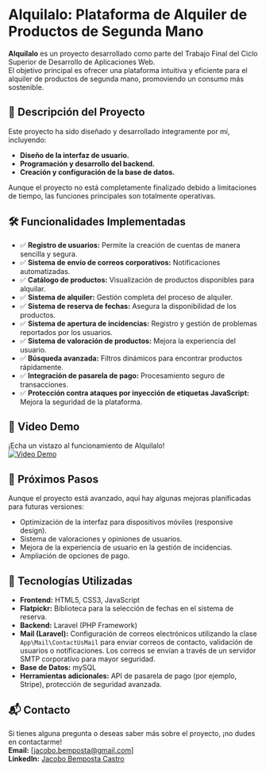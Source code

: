 # Alquilalo: Plataforma de Alquiler de Productos de Segunda Mano

**Alquilalo** es un proyecto desarrollado como parte del Trabajo Final del Ciclo Superior de Desarrollo de Aplicaciones Web.  
El objetivo principal es ofrecer una plataforma intuitiva y eficiente para el alquiler de productos de segunda mano, promoviendo un consumo más sostenible.

## 🚀 Descripción del Proyecto
Este proyecto ha sido diseñado y desarrollado íntegramente por mí, incluyendo:
- **Diseño de la interfaz de usuario.**
- **Programación y desarrollo del backend.**
- **Creación y configuración de la base de datos.**

Aunque el proyecto no está completamente finalizado debido a limitaciones de tiempo, las funciones principales son totalmente operativas.

## 🛠️ Funcionalidades Implementadas
- ✅ **Registro de usuarios:** Permite la creación de cuentas de manera sencilla y segura.
- ✅ **Sistema de envío de correos corporativos:** Notificaciones automatizadas.
- ✅ **Catálogo de productos:** Visualización de productos disponibles para alquilar.
- ✅ **Sistema de alquiler:** Gestión completa del proceso de alquiler.
- ✅ **Sistema de reserva de fechas:** Asegura la disponibilidad de los productos.
- ✅ **Sistema de apertura de incidencias:** Registro y gestión de problemas reportados por los usuarios.
- ✅ **Sistema de valoración de productos:** Mejora la experiencia del usuario.
- ✅ **Búsqueda avanzada:** Filtros dinámicos para encontrar productos rápidamente.
- ✅ **Integración de pasarela de pago:** Procesamiento seguro de transacciones.
- ✅ **Protección contra ataques por inyección de etiquetas JavaScript:** Mejora la seguridad de la plataforma.

## 🎥 Video Demo
¡Echa un vistazo al funcionamiento de Alquilalo!  
[![Video Demo](https://img.youtube.com/vi/cxZ_LbIfhU8/0.jpg)](https://www.youtube.com/watch?v=cxZ_LbIfhU8)

## 🌟 Próximos Pasos
Aunque el proyecto está avanzado, aquí hay algunas mejoras planificadas para futuras versiones:
- Optimización de la interfaz para dispositivos móviles (responsive design).
- Sistema de valoraciones y opiniones de usuarios.
- Mejora de la experiencia de usuario en la gestión de incidencias.
- Ampliación de opciones de pago.

## 🔧 Tecnologías Utilizadas
- **Frontend:** HTML5, CSS3, JavaScript
- **Flatpickr:** Biblioteca para la selección de fechas en el sistema de reserva.
- **Backend:** Laravel (PHP Framework)
- **Mail (Laravel):** Configuración de correos electrónicos utilizando la clase `App\Mail\ContactUsMail` para enviar correos de contacto, validación de usuarios o notificaciones. Los correos se envían a través de un servidor SMTP corporativo para mayor seguridad.
- **Base de Datos:** mySQL
- **Herramientas adicionales:** API de pasarela de pago (por ejemplo, Stripe), protección de seguridad avanzada.

## 📬 Contacto
Si tienes alguna pregunta o deseas saber más sobre el proyecto, ¡no dudes en contactarme!  
**Email:** [jacobo.bemposta@gmail.com]  
**LinkedIn:** [Jacobo Bemposta Castro]([https://linkedin.com](https://www.linkedin.com/in/jacobo-bemposta-castro-09b82542/))

